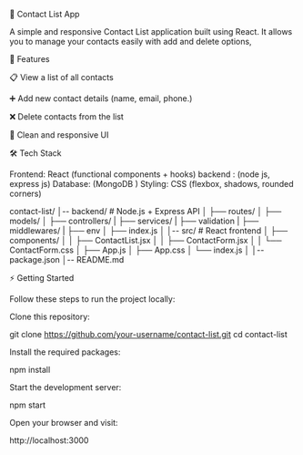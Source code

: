 📒 Contact List App

A simple and responsive Contact List application built using React.
It allows you to manage your contacts easily with add and delete options,

🚀 Features

📋 View a list of all contacts

➕ Add new contact details (name, email, phone.)

❌ Delete contacts from the list

🎨 Clean and responsive UI

🛠️ Tech Stack

Frontend: React (functional components + hooks)
backend : (node js, express js)
Database: (MongoDB )
Styling: CSS (flexbox, shadows, rounded corners)


contact-list/
│-- backend/          # Node.js + Express API
│   ├── routes/
│   ├── models/
│   ├── controllers/
|   ├── services/
|   ├── validation
|   ├── middlewares/
|   ├── env
│   ├── index.js
│
│-- src/              # React frontend
│   ├── components/
│   │   ├── ContactList.jsx
│   │   ├── ContactForm.jsx
│   │   └── ContactForm.css
│   ├── App.js
│   ├── App.css
│   └── index.js
│
│-- package.json
│-- README.md


⚡ Getting Started

Follow these steps to run the project locally:

Clone this repository:

git clone https://github.com/your-username/contact-list.git
cd contact-list


Install the required packages:

npm install


Start the development server:

npm start


Open your browser and visit:



http://localhost:3000
